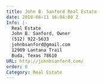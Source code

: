 ```yaml
---
title: John B. Sanford Real Estate
date: 2018-06-11 16:04:00 Z
Info: |-
  Real Estate
  John B. Sanford, Owner
  (512) 922-5633
  johnbsanford@gmail.com
  12909 Lantana Trail
  Buda, Texas 78610
URL: http://johnbsanford.com/
order: 6
Category: Real Estate
---
```


